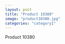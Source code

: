 ```yaml
---
layout: post
title: "Product 10380"
image: "product10380.jpg"
categories: "category1"
---
```

Product 10380
